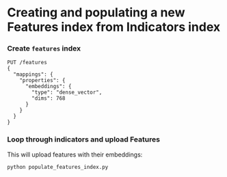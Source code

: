 
# Creating and populating a new Features index from Indicators index

### Create `features` index

```
PUT /features
{
  "mappings": {
    "properties": {
      "embeddings": {
        "type": "dense_vector",
        "dims": 768
      }
    }
  }
}
```

### Loop through indicators and upload Features

This will upload features with their embeddings:

`python populate_features_index.py`
